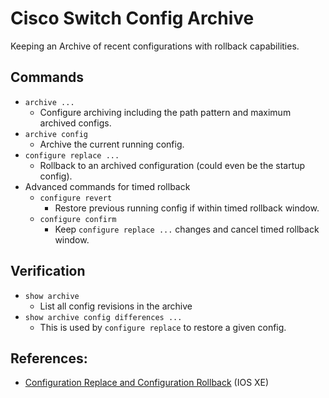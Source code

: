 # Cisco Switch Config Archive

Keeping an Archive of recent configurations with rollback capabilities.

## Commands

* `archive ...`
  * Configure archiving including the path pattern and maximum archived configs.
* `archive config`
  * Archive the current running config.
* `configure replace ...`
  * Rollback to an archived configuration (could even be the startup config).
* Advanced commands for timed rollback
  * `configure revert`
    * Restore previous running config if within timed rollback window.
  * `configure confirm`
    * Keep `configure replace ...` changes and cancel timed rollback window.
   
 ## Verification

 * `show archive`
   * List all config revisions in the archive
 * `show archive config differences ...`
   * This is used by `configure replace` to restore a given config.

## References:

* [Configuration Replace and Configuration Rollback][1] (IOS XE)

[1]: https://www.cisco.com/c/en/us/td/docs/switches/lan/catalyst9500/software/release/17-7/configuration_guide/sys_mgmt/b_177_sys_mgmt_9500_cg/configuration_replace_and_configuration_rollback.html

